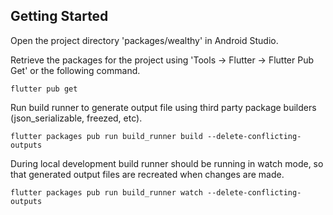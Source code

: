 ## Getting Started

Open the project directory 'packages/wealthy' in Android Studio.

Retrieve the packages for the project using 'Tools -> Flutter -> Flutter Pub Get' or the following command.
```
flutter pub get
```

Run build runner to generate output file using third party package builders (json_serializable,
freezed, etc).

```
flutter packages pub run build_runner build --delete-conflicting-outputs
```

During local development build runner should be running in watch mode, so that generated output
files are recreated when changes are made.

```
flutter packages pub run build_runner watch --delete-conflicting-outputs
```
